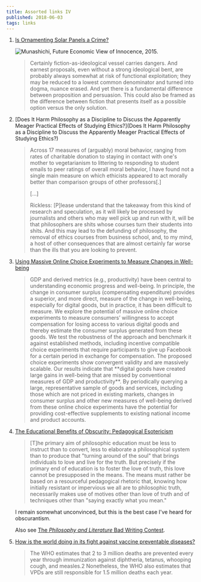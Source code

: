 ```yaml
---
title: Assorted links IV
published: 2018-06-03
tags: links
---
```


1. [Is Ornamenting Solar Panels a Crime?](https://www.e-flux.com/architecture/positions/191258/is-ornamenting-solar-panels-a-crime/)

   ![Munashichi, Future Economic View of Innocence, 2015.](/images/solarpunk.png)

   <blockquote>
   Certainly fiction-as-ideological vessel carries dangers. And earnest proposals, even without a strong ideological bent, are probably always somewhat at risk of functional exploitation; they may be reduced to a lowest common denominator and turned into dogma, nuance erased. And yet there is a fundamental difference between proposition and persuasion. This could also be framed as the difference between fiction that presents itself as a possible option versus the only solution.
   </blockquote>

2. [Does It Harm Philosophy as a Discipline to Discuss the Apparently Meager Practical Effects of Studying Ethics?](Does It Harm Philosophy as a Discipline to Discuss the Apparently Meager Practical Effects of Studying Ethics?)

   <blockquote>
   Across 17 measures of (arguably) moral behavior, ranging from rates of charitable donation to staying in contact with one's mother to vegetarianism to littering to responding to student emails to peer ratings of overall moral behavior, I have found not a single main measure on which ethicists appeared to act morally better than comparison groups of other professors[.]

   [...]

   Rickless: [P]lease understand that the takeaway from this kind of research and speculation, as it will likely be processed by journalists and others who may well pick up and run with it, will be that philosophers are shits whose courses turn their students into shits. And this may lead to the defunding of philosophy, the removal of ethics courses from business school, and, to my mind, a host of other consequences that are almost certainly far worse than the ills that you are looking to prevent.
   </blockquote>

3. [Using Massive Online Choice Experiments to Measure Changes in Well-being](http://www.nber.org/papers/w24514)

   <blockquote>
   GDP and derived metrics (e.g., productivity) have been central to understanding economic progress and well-being. In principle, the change in consumer surplus (compensating expenditure) provides a superior, and more direct, measure of the change in well-being, especially for digital goods, but in practice, it has been difficult to measure. We explore the potential of massive online choice experiments to measure consumers’ willingness to accept compensation for losing access to various digital goods and thereby estimate the consumer surplus generated from these goods. We test the robustness of the approach and benchmark it against established methods, including incentive compatible choice experiments that require participants to give up Facebook for a certain period in exchange for compensation. The proposed choice experiments show convergent validity and are massively scalable. Our results indicate that **digital goods have created large gains in well-being that are missed by conventional measures of GDP and productivity**. By periodically querying a large, representative sample of goods and services, including those which are not priced in existing markets, changes in consumer surplus and other new measures of well-being derived from these online choice experiments have the potential for providing cost-effective supplements to existing national income and product accounts.
   </blockquote>

4. [The
Educational Benefits of Obscurity:
Pedagogical Esotericism](https://econjwatch.org/file_download/1060/MelzerMay2018.pdf?mimetype=pdf)

   <blockquote>
   [T]he primary aim of philosophic education must be less to instruct than to convert, less to elaborate a philosophical system than to produce that "turning around of the soul" that brings individuals to love and live for the truth. But precisely if the primary end of education is to foster the love of truth, this love cannot be presupposed in the means. The means must rather be based on a resourceful pedagogical rhetoric that, knowing how initially resistant or impervious we all are to philosophic truth, necessarily makes use of motives other than love of truth and of techniques other than "saying exactly what you mean."
   </blockquote>

   I remain somewhat unconvinced, but this is the best case I've heard for obscurantism.

   Also see [The <i>Philosophy and Literature</i> Bad Writing Contest](http://www.denisdutton.com/bad_writing.htm).

5. [How is the world doing in its fight against vaccine preventable diseases?](https://ourworldindata.org/vaccine-preventable-diseases)

   <blockquote>
   The WHO estimates that 2 to 3 million deaths are prevented every year through immunization against diphtheria, tetanus, whooping cough, and measles.2 Nonetheless, the WHO also estimates that VPDs are still responsible for 1.5 million deaths each year.
   </blockquote>

<!--more-->
